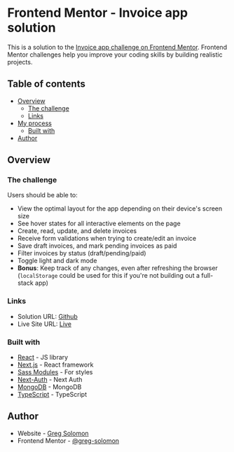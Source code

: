 # Frontend Mentor - Invoice app solution

This is a solution to the [Invoice app challenge on Frontend Mentor](https://www.frontendmentor.io/challenges/invoice-app-i7KaLTQjl). Frontend Mentor challenges help you improve your coding skills by building realistic projects.

## Table of contents

- [Overview](#overview)
  - [The challenge](#the-challenge)
  - [Links](#links)
- [My process](#my-process)
  - [Built with](#built-with)
- [Author](#author)

## Overview

### The challenge

Users should be able to:

- View the optimal layout for the app depending on their device's screen size
- See hover states for all interactive elements on the page
- Create, read, update, and delete invoices
- Receive form validations when trying to create/edit an invoice
- Save draft invoices, and mark pending invoices as paid
- Filter invoices by status (draft/pending/paid)
- Toggle light and dark mode
- **Bonus**: Keep track of any changes, even after refreshing the browser (`localStorage` could be used for this if you're not building out a full-stack app)

### Links

- Solution URL: [Github](https://github.com/greg-solomon/invoice-app)
- Live Site URL: [Live](https://invoice-app-flame.vercel.app/)

### Built with

- [React](https://reactjs.org/) - JS library
- [Next.js](https://nextjs.org/) - React framework
- [Sass Modules](https://sass-lang.com/) - For styles
- [Next-Auth](https://next-auth.js.org/) - Next Auth
- [MongoDB](https://www.mongodb.com/) - MongoDB
- [TypeScript](https://www.typescriptlang.org/) - TypeScript

## Author

- Website - [Greg Solomon](https://www.gregsolomon.dev)
- Frontend Mentor - [@greg-solomon](https://www.frontendmentor.io/profile/greg-solomon)
